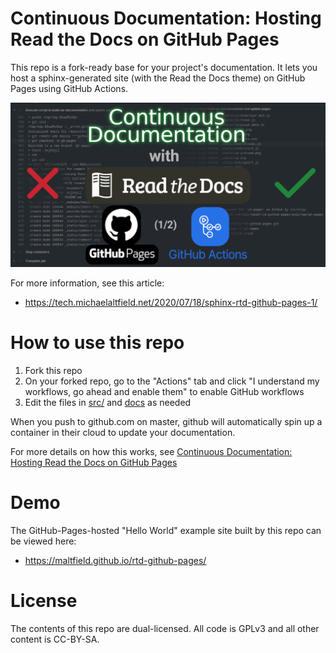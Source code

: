 # Continuous Documentation: Hosting Read the Docs on GitHub Pages

This repo is a fork-ready base for your project's documentation. It lets you host a sphinx-generated site (with the Read the Docs theme) on GitHub Pages using GitHub Actions.


<p align="center">
  <a href="https://tech.michaelaltfield.net/2020/07/18/sphinx-rtd-github-pages-1/"><img src="docs/_static/sphinx-rtd-github-pages-1_featuredImage1.jpg?raw=true" alt="Continuous Documentation with Read the Docs on GitHub Pages using GitHub Actions"/></a>
</p>

For more information, see this article:

 * https://tech.michaelaltfield.net/2020/07/18/sphinx-rtd-github-pages-1/

# How to use this repo

1. Fork this repo
1. On your forked repo, go to the "Actions" tab and click "I understand my workflows, go ahead and enable them" to enable GitHub workflows
1. Edit the files in [src/](/src/) and [docs](/docs) as needed

When you push to github.com on master, github will automatically spin up a container in their cloud to update your documentation.

For more details on how this works, see [Continuous Documentation: Hosting Read the Docs on GitHub Pages](https://tech.michaelaltfield.net/2020/07/18/sphinx-rtd-github-pages-1/)

# Demo

The GitHub-Pages-hosted "Hello World" example site built by this repo can be viewed here:

 * https://maltfield.github.io/rtd-github-pages/

# License

The contents of this repo are dual-licensed. All code is GPLv3 and all other content is CC-BY-SA.
